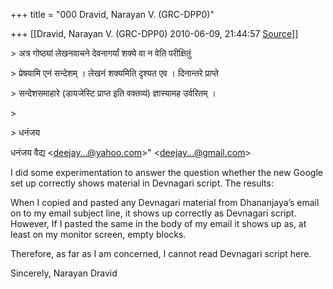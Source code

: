 +++
title = "000 Dravid, Narayan V. (GRC-DPP0)"

+++
[[Dravid, Narayan V. (GRC-DPP0)	2010-06-09, 21:44:57 [Source](https://groups.google.com/g/samskrita/c/jRp02dcS_K4)]]



\> अत्र गोष्ठ्यां लेखनवाचने देवनागर्यां शक्ये वा न वेति परीक्षितुं

\> प्रेषयामि एनं सन्देशम् । लेखनं शक्यमिति दृश्यत एव । दिनान्तरे प्राप्ते

\> सन्देशसमाहारे (डायजेस्टि प्राप्त इति वक्तव्यं) ज्ञास्यामह उर्वरितम् ।

\>

\> धनंजय



धनंजय वैद्य \<[deejay...@yahoo.com]()\>" \<[deejay...@gmail.com]()\>



 I did some experimentation to answer the question whether the new Google set up correctly shows material in Devnagari script. The results:

 When I copied and pasted any Devnagari material from Dhananjaya’s email on to my email subject line, it shows up correctly as Devnagari script. However, If I pasted the same in the body of my email it shows up as, at least on my monitor screen, empty blocks.

 Therefore, as far as I am concerned, I cannot read Devnagari script here.

Sincerely, Narayan Dravid



